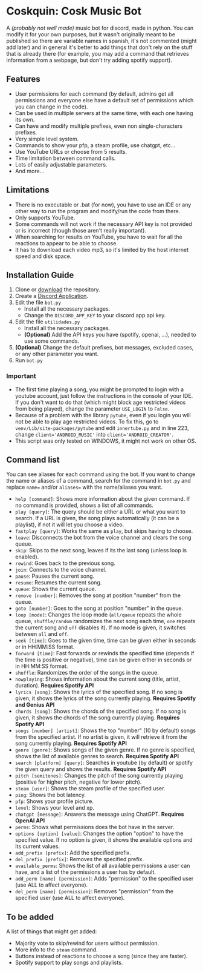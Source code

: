 # Coskquin: Cosk Music Bot
A *(probably not well made)* music bot for discord, made in python. You can modify it for your own purposes, but it wasn't originally meant to be published so there are variable names in spanish, it's not commented (might add later) and in general it's better to add things that don't rely on the stuff that is already there (for example, you may add a command that retrieves information from a webpage, but don't try adding spotify support).
## Features
- User permissions for each command (by default, admins get all permissions and everyone else have a default set of permissions which you can change in the code).
- Can be used in multiple servers at the same time, with each one having its own.
- Can have and modify multiple prefixes, even non single-characters prefixes.
- Very simple level system.
- Commands to show your pfp, a steam profile, use chatgpt, etc...
- Use YouTube URLs or choose from 5 results.
- Time limitation between command calls.
- Lots of easily adjustable parameters.
- And more...

## Limitations
- There is no executable or .bat (for now), you have to use an IDE or any other way to run the program and modify/run the code from there.
- Only supports YouTube.
- Some commands will not work if the necessary API key is not provided or is incorrect (though those aren't really important).
- When searching for results on YouTube, you have to wait for all the reactions to appear to be able to choose.
- It has to download each video mp3, so it's limited by the host internet speed and disk space.

## Installation Guide
1) Clone or [download]() the repository.
2) Create a [Discord Application](https://discord.com/developers/docs/quick-start/getting-started).
3) Edit the file `bot.py`
    - Install all the necessary packages.
    - Change the `DISCORD_APP_KEY` to your discord app api key.
4) Edit the file `utilidades.py`
    - Install all the necessary packages.
    - **(Optional)** Add the API keys you have (spotify, openai, ...), needed to use some commands.
5) **(Optional)** Change the default prefixes, bot messages, excluded cases, or any other parameter you want.
6) Run `bot.py`
### Important
- The first time playing a song, you might be prompted to login with a youtube account, just follow the instructions in the console of your IDE. If you don't want to do that (which might block age restricted videos from being played), change the parameter `USE_LOGIN` to `False`.
- Because of a problem with the library `pytube`, even if you login you will not be able to play age restricted videos. To fix this, go to `venv/Lib/site-packages/pytube` and edit `innertube.py` and in line 223, change `client='ANDROID_MUSIC'` into `client='ANDROID_CREATOR'`.
- This script was only tested on WINDOWS, it might not work on other OS.
## Command list
You can see aliases for each command using the bot. If you want to change the name or aliases of a command, search for the command in `bot.py` and replace `name=` and/or `aliases=` with the name/aliases you want.
- `help [command]`: Shows more information about the given command. If no command is provided, shows a list of all commands.
- `play [query]`: The query should be either a URL or what you want to search. If a URL is given, the song plays automatically (it can be a playlist), if not it will let you choose a video.
- `fastplay [query]`: Works the same as `play`, but skips having to choose.
- `leave`: Disconnects the bot from the voice channel and clears the song queue.
- `skip`: Skips to the next song, leaves if its the last song (unless loop is enabled).
- `rewind`: Goes back to the previous song.
- `join`: Connects to the voice channel.
- `pause`: Pauses the current song.
- `resume`: Resumes the current song.
- `queue`: Shows the current queue.
- `remove [number]`: Removes the song at position "number" from the queue.
- `goto [number]`: Goes to the song at position "number" in the queue.
- `loop [mode]`: Changes the loop mode (`all/queue` repeats the whole queue, `shuffle/random` randomizes the next song each time, `one` repeats the current song and `off` disables it). If no mode is given, it switches between `all` and `off`.
- `seek [time]`: Goes to the given time, time can be given either in seconds or in HH:MM:SS format.
- `forward [time]`: Fast forwards or rewinds the specified time (depends if the time is positive or negative), time can be given either in seconds or in HH:MM:SS format.
- `shuffle`: Randomizes the order of the songs in the queue.
- `nowplaying`: Shows information about the current song (title, artist, duration). **Requires Spotify API**
- `lyrics [song]`: Shows the lyrics of the specified song. If no song is given, it shows the lyrics of the song currently playing. **Requires Spotify and Genius API**
- `chords [song]`: Shows the chords of the specified song. If no song is given, it shows the chords of the song currently playing. **Requires Spotify API**
- `songs [number] [artist]`: Shows the top "number" (10 by default) songs from the specified artist. If no artist is given, it will retrieve it from the song currently playing. **Requires Spotify API**
- `genre [genre]`: Shows songs of the given genre. If no genre is specified, shows the list of available genres to search. **Requires Spotify API**
- `search [platform] [query]`: Searches in youtube (by default) or spotify the given query and shows the results. **Requires Spotify API**
- `pitch [semitones]`: Changes the pitch of the song currently playing (positive for higher pitch, negative for lower pitch).
- `steam [user]`: Shows the steam profile of the specified user.
- `ping`: Shows the bot latency.
- `pfp`: Shows your profile picture.
- `level`: Shows your level and xp.
- `chatgpt [message]`: Answers the message using ChatGPT. **Requires OpenAI API**
- `perms`: Shows what permissions does the bot have in the server.
- `options [option] [value]`: Changes the option "option" to have the specified value. If no option is given, it shows the available options and its current values.
- `add_prefix [prefix]`: Add the specified prefix.
- `del_prefix [prefix]`: Removes the specified prefix.
- `available_perms`: Shows the list of all available permissions a user can have, and a list of the permissions a user has by default.
- `add_perm [name] [permission]`: Adds "permission" to the specified user (use ALL to affect everyone).
- `del_perm [name] [permission]`: Removes "permission" from the specified user (use ALL to affect everyone).

## To be added
A list of things that might get added:
- Majority vote to skip/rewind for users without permission.
- More info to the `steam` command.
- Buttons instead of reactions to choose a song (since they are faster).
- Spotify support to play songs and playlists.
